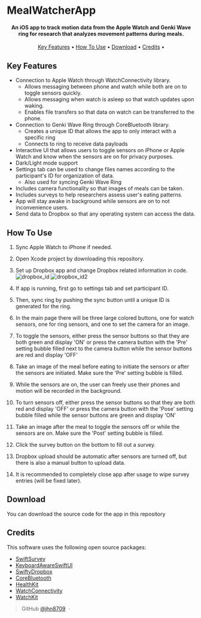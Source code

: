 # MealWatcherApp

<h4 align="center">An iOS app to track motion data from the Apple Watch and Genki Wave ring for research that analyzes movement patterns during meals.</h4>

<p align="center">
  <a href="#key-features">Key Features</a> •
  <a href="#how-to-use">How To Use</a> •
  <a href="#download">Download</a> •
  <a href="#credits">Credits</a> •
</p>

## Key Features

* Connection to Apple Watch through WatchConnectivity library.
  - Allows messaging between phone and watch while both are on to toggle sensors quickly.
  - Allows messaging when watch is asleep so that watch updates upon waking.
  - Enables file transfers so that data on watch can be transferred to the phone.
* Connection to Genki Wave Ring through CoreBluetooth library.
  - Creates a unique ID that allows the app to only interact with a specific ring
  - Connects to ring to receive data payloads
* Interactive UI that allows users to toggle sensors on iPhone or Apple Watch and know when the sensors are on for privacy purposes.
* Dark/Light mode support
* Settings tab can be used to change files names according to the participant's ID for organization of data.
  - Also used for syncing Genki Wave Ring
* Includes camera functionality so that images of meals can be taken.
* Includes surveys to help researchers assess user's eating patterns.
* App will stay awake in background while sensors are on to not inconvenience users.
* Send data to Dropbox so that any operating system can access the data.

## How To Use

1) Sync Apple Watch to iPhone if needed.
2) Open Xcode project by downloading this repository.
3) Set up Dropbox app and change Dropbox related information in code.
   ![dropbox_id](https://github.com/jhn8709/MealWatcherApp/assets/119468131/dfcc4f58-0786-47f6-b83b-226af947c933)
   ![dropbox_id2](https://github.com/jhn8709/MealWatcherApp/assets/119468131/115d004f-9fdd-4de0-85cd-850cf2d552b3)



5) If app is running, first go to settings tab and set participant ID.
6) Then, sync ring by pushing the sync button until a unique ID is generated for the ring.
7) In the main page there will be three large colored buttons, one for watch sensors, one for ring sensors, and one to set the camera for an image.
8) To toggle the sensors, either press the sensor buttons so that they are both green and display 'ON' or press the camera button with the 'Pre' setting bubble filled next to the camera button while the sensor buttons are red and display 'OFF'
9) Take an image of the meal before eating to initiate the sensors or after the sensors are initiated. Make sure the 'Pre' setting bubble is filled.
10) While the sensors are on, the user can freely use their phones and motion will be recorded in the background.
11) To turn sensors off, either press the sensor buttons so that they are both red and display 'OFF' or press the camera button with the 'Pose' setting bubble filled while the sensor buttons are green and display 'ON'
12) Take an image after the meal to toggle the sensors off or while the sensors are on. Make sure the 'Post' setting bubble is filled.
13) Click the survey button on the bottom to fill out a survey.
14) Dropbox upload should be automatic after sensors are turned off, but there is also a manual button to upload data.
15) It is recommended to completely close app after usage to wipe survey entries (will be fixed later).

## Download

You can download the source code for the app in this repository


## Credits

This software uses the following open source packages:

- [SwiftSurvey](https://github.com/laanlabs/SwiftSurvey)
- [KeyboardAwareSwiftUI](https://github.com/ralfebert/KeyboardAwareSwiftUI)
- [SwiftyDropbox](https://github.com/dropbox/SwiftyDropbox)
- [CoreBluetooth](https://developer.apple.com/documentation/corebluetooth)
- [HealthKit](https://developer.apple.com/documentation/healthkit)
- [WatchConnectivity](https://developer.apple.com/documentation/watchconnectivity)
- [WatchKit](https://developer.apple.com/documentation/watchkit)





> GitHub [@jhn8709](https://github.com/jhn8709) &nbsp;&middot;&nbsp;





